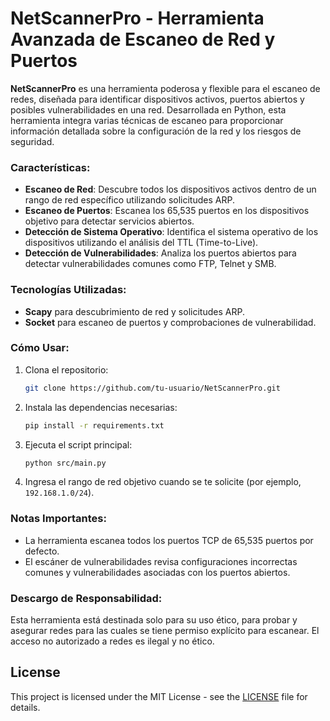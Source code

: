 # **NetScannerPro - Herramienta Avanzada de Escaneo de Red y Puertos**

**NetScannerPro** es una herramienta poderosa y flexible para el escaneo de redes, diseñada para identificar dispositivos activos, puertos abiertos y posibles vulnerabilidades en una red. Desarrollada en Python, esta herramienta integra varias técnicas de escaneo para proporcionar información detallada sobre la configuración de la red y los riesgos de seguridad.

### **Características:**
- **Escaneo de Red**: Descubre todos los dispositivos activos dentro de un rango de red específico utilizando solicitudes ARP.
- **Escaneo de Puertos**: Escanea los 65,535 puertos en los dispositivos objetivo para detectar servicios abiertos.
- **Detección de Sistema Operativo**: Identifica el sistema operativo de los dispositivos utilizando el análisis del TTL (Time-to-Live).
- **Detección de Vulnerabilidades**: Analiza los puertos abiertos para detectar vulnerabilidades comunes como FTP, Telnet y SMB.

### **Tecnologías Utilizadas:**
- **Scapy** para descubrimiento de red y solicitudes ARP.
- **Socket** para escaneo de puertos y comprobaciones de vulnerabilidad.

### **Cómo Usar:**
1. Clona el repositorio:
   ```bash
   git clone https://github.com/tu-usuario/NetScannerPro.git
   ```
2. Instala las dependencias necesarias:
   ```bash
   pip install -r requirements.txt
   ```
3. Ejecuta el script principal:
   ```bash
   python src/main.py
   ```
4. Ingresa el rango de red objetivo cuando se te solicite (por ejemplo, `192.168.1.0/24`).

### **Notas Importantes:**
- La herramienta escanea todos los puertos TCP de 65,535 puertos por defecto.
- El escáner de vulnerabilidades revisa configuraciones incorrectas comunes y vulnerabilidades asociadas con los puertos abiertos.

### **Descargo de Responsabilidad:**
Esta herramienta está destinada solo para su uso ético, para probar y asegurar redes para las cuales se tiene permiso explícito para escanear. El acceso no autorizado a redes es ilegal y no ético.

## License

This project is licensed under the MIT License - see the [LICENSE](LICENSE) file for details.
